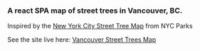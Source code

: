 ### A react SPA map of street trees in Vancouver, BC. 
Inspired by the [New York City Street Tree Map](tree-map.nycgovparks.org/tree-map) from NYC Parks

See the site live here: [Vancouver Street Trees Map](https://tccw.github.io/yvr-street-trees/)
